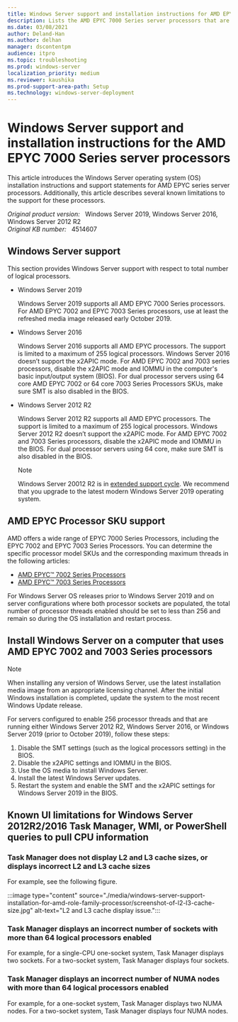 ```yaml
---
title: Windows Server support and installation instructions for AMD EPYC 7000 Series server processors
description: Lists the AMD EPYC 7000 Series server processors that are supported by Windows Server 2019, Windows Server 2016, and Windows Server 2012 R2. Additionally lists support caveats and installation instructions.
ms.date: 03/08/2021
author: Deland-Han
ms.author: delhan
manager: dscontentpm
audience: itpro
ms.topic: troubleshooting
ms.prod: windows-server
localization_priority: medium
ms.reviewer: kaushika
ms.prod-support-area-path: Setup
ms.technology: windows-server-deployment
---
```

# Windows Server support and installation instructions for the AMD EPYC 7000 Series server processors

This article introduces the Windows Server operating system (OS) installation instructions and support statements for AMD EPYC series server processors. Additionally, this article describes several known limitations to the support for these processors.

_Original product version:_ &nbsp; Windows Server 2019, Windows Server 2016, Windows Server 2012 R2  
_Original KB number:_ &nbsp; 4514607

## Windows Server support

This section provides Windows Server support with respect to total number of logical processors.

- Windows Server 2019

    Windows Server 2019 supports all AMD EPYC 7000 Series processors. For AMD EPYC 7002 and EPYC 7003 Series processors, use at least the refreshed media image released early October 2019.

- Windows Server 2016

    Windows Server 2016 supports all AMD EPYC processors. The support is limited to a maximum of 255 logical processors. Windows Server 2016 doesn’t support the x2APIC mode. For AMD EPYC 7002 and 7003 series processors, disable the x2APIC mode and IOMMU in the computer's basic input/output system (BIOS). For dual processor servers using 64 core AMD EPYC 7002 or 64 core 7003 Series Processors SKUs, make sure SMT is also disabled in the BIOS.

- Windows Server 2012 R2

    Windows Server 2012 R2 supports all AMD EPYC processors. The support is limited to a maximum of 255 logical processors. Windows Server 2012 R2 doesn’t support the x2APIC mode. For AMD EPYC 7002 and 7003 Series processors, disable the x2APIC mode and IOMMU in the BIOS. For dual processor servers using 64 core, make sure SMT is also disabled in the BIOS.

    > [!NOTE]
    > Windows Server 20012 R2 is in [extended support cycle](/lifecycle/products/?alpha=Windows%20Server%202012%20R2). We recommend that you upgrade to the latest modern Windows Server 2019 operating system.

## AMD EPYC Processor SKU support

AMD offers a wide range of EPYC 7000 Series Processors, including the EPYC 7002 and EPYC 7003 Series Processors. You can determine the specific processor model SKUs and the corresponding maximum threads in the following articles:

- [AMD EPYC™ 7002 Series Processors](https://www.amd.com/en/processors/epyc-7002-series)
- [AMD EPYC™ 7003 Series Processors](https://www.amd.com/en/processors/epyc-7003-series)

For Windows Server OS releases prior to Windows Server 2019 and on server configurations where both processor sockets are populated, the total number of processor threads enabled should be set to less than 256 and remain so during the OS installation and restart process.  

## Install Windows Server on a computer that uses AMD EPYC 7002 and 7003 Series processors

> [!NOTE]
> When installing any version of Windows Server, use the latest installation media image from an appropriate licensing channel.  After the initial Windows installation is completed, update the system to the most recent Windows Update release.

For servers configured to enable 256 processor threads and that are running either Windows Server 2012 R2, Windows Server 2016, or Windows Server 2019 (prior to October 2019), follow these steps:

1. Disable the SMT settings (such as the logical processors setting) in the BIOS.
2. Disable the x2APIC settings and IOMMU in the BIOS.
3. Use the OS media to install Windows Server.
4. Install the latest Windows Server updates.
5. Restart the system and enable the SMT and the x2APIC settings for Windows Server 2019 in the BIOS.

## Known UI limitations for Windows Server 2012R2/2016 Task Manager, WMI, or PowerShell queries to pull CPU information

### Task Manager does not display L2 and L3 cache sizes, or displays incorrect L2 and L3 cache sizes

For example, see the following figure.

:::image type="content" source="./media/windows-server-support-installation-for-amd-role-family-processor/screenshot-of-l2-l3-cache-size.jpg" alt-text="L2 and L3 cache display issue.":::

### Task Manager displays an incorrect number of sockets with more than 64 logical processors enabled

For example, for a single-CPU one-socket system, Task Manager displays two sockets. For a two-socket system, Task Manager displays four sockets.

### Task Manager displays an incorrect number of NUMA nodes with more than 64 logical processors enabled

For example, for a one-socket system, Task Manager displays two NUMA nodes. For a two-socket system, Task Manager displays four NUMA nodes.
